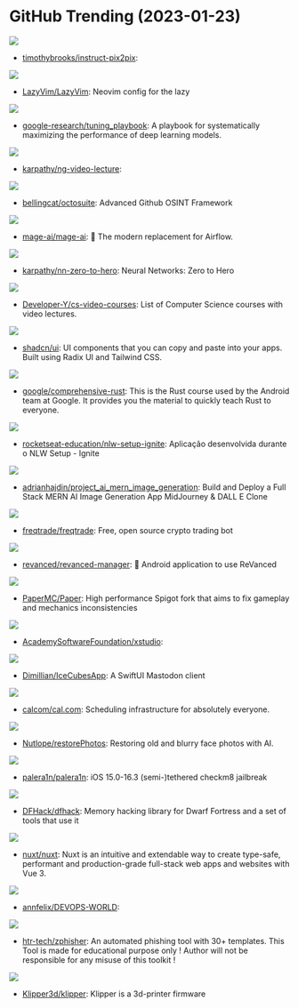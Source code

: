 # GitHub Trending (2023-01-23)

![](https://img.shields.io/badge/Python-New%20594-green?style=flat-square&logo=appveyor)
- [timothybrooks/instruct-pix2pix](https://github.com/timothybrooks/instruct-pix2pix): 

![](https://img.shields.io/badge/Lua-New%2061-green?style=flat-square&logo=appveyor)
- [LazyVim/LazyVim](https://github.com/LazyVim/LazyVim): Neovim config for the lazy

![](https://img.shields.io/badge/none-New%201-green?style=flat-square&logo=appveyor)
- [google-research/tuning_playbook](https://github.com/google-research/tuning_playbook): A playbook for systematically maximizing the performance of deep learning models.

![](https://img.shields.io/badge/Python-New%20186-green?style=flat-square&logo=appveyor)
- [karpathy/ng-video-lecture](https://github.com/karpathy/ng-video-lecture): 

![](https://img.shields.io/badge/Python-New%2068-green?style=flat-square&logo=appveyor)
- [bellingcat/octosuite](https://github.com/bellingcat/octosuite): Advanced Github OSINT Framework

![](https://img.shields.io/badge/Python-New%2029-green?style=flat-square&logo=appveyor)
- [mage-ai/mage-ai](https://github.com/mage-ai/mage-ai): 🧙 The modern replacement for Airflow.

![](https://img.shields.io/badge/Jupyter%20Notebook-New%2070-green?style=flat-square&logo=appveyor)
- [karpathy/nn-zero-to-hero](https://github.com/karpathy/nn-zero-to-hero): Neural Networks: Zero to Hero

![](https://img.shields.io/badge/none-New%20326-green?style=flat-square&logo=appveyor)
- [Developer-Y/cs-video-courses](https://github.com/Developer-Y/cs-video-courses): List of Computer Science courses with video lectures.

![](https://img.shields.io/badge/none-New%20382-green?style=flat-square&logo=appveyor)
- [shadcn/ui](https://github.com/shadcn/ui): UI components that you can copy and paste into your apps. Built using Radix UI and Tailwind CSS.

![](https://img.shields.io/badge/Rust-New%20457-green?style=flat-square&logo=appveyor)
- [google/comprehensive-rust](https://github.com/google/comprehensive-rust): This is the Rust course used by the Android team at Google. It provides you the material to quickly teach Rust to everyone.

![](https://img.shields.io/badge/TypeScript-New%2033-green?style=flat-square&logo=appveyor)
- [rocketseat-education/nlw-setup-ignite](https://github.com/rocketseat-education/nlw-setup-ignite): Aplicação desenvolvida durante o NLW Setup - Ignite

![](https://img.shields.io/badge/JavaScript-New%2038-green?style=flat-square&logo=appveyor)
- [adrianhajdin/project_ai_mern_image_generation](https://github.com/adrianhajdin/project_ai_mern_image_generation): Build and Deploy a Full Stack MERN AI Image Generation App MidJourney & DALL E Clone

![](https://img.shields.io/badge/Python-New%2050-green?style=flat-square&logo=appveyor)
- [freqtrade/freqtrade](https://github.com/freqtrade/freqtrade): Free, open source crypto trading bot

![](https://img.shields.io/badge/Dart-New%2020-green?style=flat-square&logo=appveyor)
- [revanced/revanced-manager](https://github.com/revanced/revanced-manager): 💊 Android application to use ReVanced

![](https://img.shields.io/badge/Java-New%206-green?style=flat-square&logo=appveyor)
- [PaperMC/Paper](https://github.com/PaperMC/Paper): High performance Spigot fork that aims to fix gameplay and mechanics inconsistencies

![](https://img.shields.io/badge/C%2B%2B-New%20137-green?style=flat-square&logo=appveyor)
- [AcademySoftwareFoundation/xstudio](https://github.com/AcademySoftwareFoundation/xstudio): 

![](https://img.shields.io/badge/Swift-New%20118-green?style=flat-square&logo=appveyor)
- [Dimillian/IceCubesApp](https://github.com/Dimillian/IceCubesApp): A SwiftUI Mastodon client

![](https://img.shields.io/badge/TypeScript-New%2047-green?style=flat-square&logo=appveyor)
- [calcom/cal.com](https://github.com/calcom/cal.com): Scheduling infrastructure for absolutely everyone.

![](https://img.shields.io/badge/TypeScript-New%2044-green?style=flat-square&logo=appveyor)
- [Nutlope/restorePhotos](https://github.com/Nutlope/restorePhotos): Restoring old and blurry face photos with AI.

![](https://img.shields.io/badge/Shell-New%2018-green?style=flat-square&logo=appveyor)
- [palera1n/palera1n](https://github.com/palera1n/palera1n): iOS 15.0-16.3 (semi-)tethered checkm8 jailbreak

![](https://img.shields.io/badge/C%2B%2B-New%2016-green?style=flat-square&logo=appveyor)
- [DFHack/dfhack](https://github.com/DFHack/dfhack): Memory hacking library for Dwarf Fortress and a set of tools that use it

![](https://img.shields.io/badge/TypeScript-New%20269-green?style=flat-square&logo=appveyor)
- [nuxt/nuxt](https://github.com/nuxt/nuxt): Nuxt is an intuitive and extendable way to create type-safe, performant and production-grade full-stack web apps and websites with Vue 3.

![](https://img.shields.io/badge/none-New%2071-green?style=flat-square&logo=appveyor)
- [annfelix/DEVOPS-WORLD](https://github.com/annfelix/DEVOPS-WORLD): 

![](https://img.shields.io/badge/HTML-New%209-green?style=flat-square&logo=appveyor)
- [htr-tech/zphisher](https://github.com/htr-tech/zphisher): An automated phishing tool with 30+ templates. This Tool is made for educational purpose only ! Author will not be responsible for any misuse of this toolkit !

![](https://img.shields.io/badge/C-New%206-green?style=flat-square&logo=appveyor)
- [Klipper3d/klipper](https://github.com/Klipper3d/klipper): Klipper is a 3d-printer firmware

